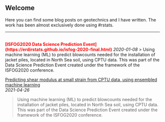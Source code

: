## Welcome

Here you can find some blog posts on geotechnics and I have written. The work has been almost exclusively done using #rstats.
<br/>
***
<br/>  
<b style="color:red">[ISFOG2020 Data Science Prediction Event](https://erdirstats.github.io/isfog-2020-final.html)</b>  
<em>2020-01-08</em>   
> Using machine learning (ML) to predict blowcounts needed for the installation of jacket piles, located in North Sea soil, using CPTU data. This was part of the Data Science Prediction Event created under the framework of the ISFOG2020 conference.  

[Predicting shear modulus at small strain from CPTU data, using ensembled machine learning](https://erdirstats.github.io/small-strain-stiffness-final-02.html)  
*2021-04-26*  
> Using machine learning (ML) to predict blowcounts needed for the installation of jacket piles, located in North Sea soil, using CPTU data. This was part of the Data Science Prediction Event created under the framework of the ISFOG2020 conference.  

